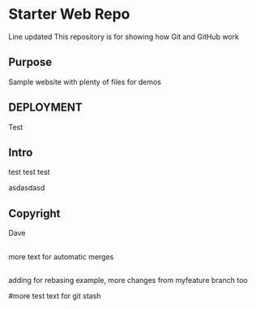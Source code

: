# Starter Web Repo

Line updated This repository is for showing how Git and GitHub work

## Purpose

Sample website with plenty of files for demos

## DEPLOYMENT

Test


## Intro

test test test

asdasdasd

## Copyright
Dave

##
more text for automatic merges

##
adding for rebasing example, more changes from myfeature branch too

#more test text for git stash
